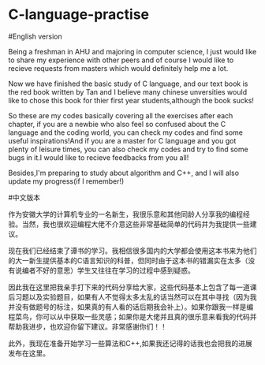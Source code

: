 # C-language-practise


#English version



Being a freshman in AHU and majoring in computer science, I just would like to share my experience with other peers and of course I would like to recieve requests from masters which would definitely help me a lot.



Now we have finished the basic study of C language, and our text book is the red book written by Tan and I believe many chinese unversities would like to chose this book for thier first year students,although the book sucks!



So these are my codes basically covering all the exercises after each chapter, if you are a newbie who also feel so confused about the C language and the coding world, you can check my codes and find some useful inspirations!And if you are a master for C language and you got plenty of leisure times, you can also check my codes and try to find some bugs in it.I would like to recieve feedbacks from you all!



Besides,I'm preparing to study about algorithm and C++, and I will also update my progress(if I remember!)



#中文版本



作为安徽大学的计算机专业的一名新生，我很乐意和其他同龄人分享我的编程经验。当然，我也很欢迎编程大佬不介意这些非常基础简单的代码并为我提供一些建议。



现在我们已经结束了谭书的学习。我相信很多国内的大学都会使用这本书来为他们的大一新生提供基本的C语言知识的科普，但同时由于这本书的错漏实在太多（没有说编者不好的意思）学生又往往在学习的过程中感到疑惑。



因此我在这里把我亲手打下来的代码分享给大家，这些代码基本上包含了每一道课后习题以及实验题目，如果有人不觉得太多太乱的话当然可以在其中寻找（因为我并没有做题号的标注，如果真的有人看的话后期我会补上）。如果你跟我一样是编程菜鸟，你可以从中获取一些灵感；如果你是大佬并且真的很乐意来看我的代码并帮助我进步，也欢迎你留下建议。非常感谢你们！！



此外，我现在准备开始学习一些算法和C++,如果我还记得的话我也会把我的进展发布在这里。
